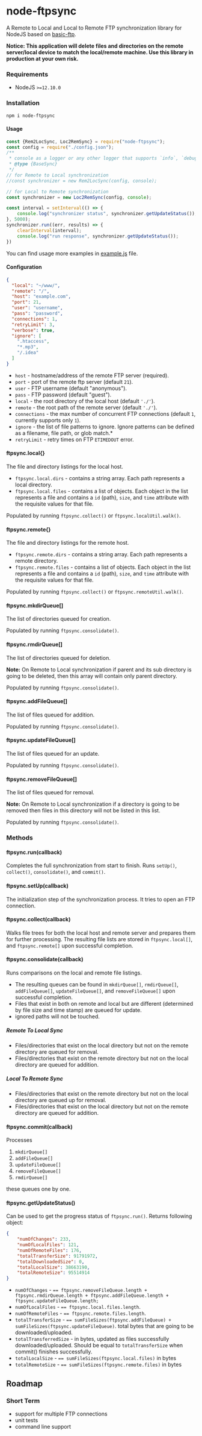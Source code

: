 # node-ftpsync

A Remote to Local and Local to Remote FTP synchronization library for NodeJS based on 
[basic-ftp](https://www.npmjs.com/package/basic-ftp).

**Notice: This application will delete files and directories on the remote server/local device to match the local/remote machine.
Use this library in production at your own risk.**

### Requirements
- NodeJS `>=12.10.0`

### Installation

`npm i node-ftpsync`

#### Usage
```js
const {Rem2LocSync, Loc2RemSync} = require("node-ftpsync");
const config = require("./config.json");
/**
 * console as a logger or any other logger that supports `info`, `debug`, `error` methods
 * @type {BaseSync}
 */
// for Remote to Local synchronization
//const synchronizer = new Rem2LocSync(config, console);

// for Local to Remote synchronization
const synchronizer = new Loc2RemSync(config, console);

const interval = setInterval(() => {
    console.log("synchronizer status", synchronizer.getUpdateStatus());
}, 5000);
synchronizer.run((err, results) => {
    clearInterval(interval);
    console.log("run response", synchronizer.getUpdateStatus());
})
```
You can find usage more examples in [example.js](example.js) file.

#### Configuration

```json
{
  "local": "~/www/",
  "remote": "/",
  "host": "example.com",
  "port": 21,
  "user": "username",
  "pass": "password",
  "connections": 1,
  "retryLimit": 3,
  "verbose": true,
  "ignore": [
    ".htaccess",
    "*.mp3",
    "/.idea"
  ]
}
```

  - `host` - hostname/address of the remote FTP server (required).
  - `port` - port of the remote ftp server (default `21`).
  - `user` - FTP username (default "anonymous").
  - `pass` - FTP password (default "guest").
  - `local` - the root directory of the local host (default `'./'`).
  - `remote` - the root path of the remote server (default `'./'`).
  - `connections` - the max number of concurrent FTP connections (default `1`, currently supports only `1`).
  - `ignore` - the list of file patterns to ignore. Ignore patterns can be defined as a filename, file path, or glob match.*
  - `retryLimit` - retry times on FTP `ETIMEDOUT` error.

#### ftpsync.local{}

The file and directory listings for the local host.

- `ftpsync.local.dirs` - contains a string array. Each path represents a local directory.
- `ftpsync.local.files` - contains a list of objects. Each object in the list represents a file and contains a `id` (path), `size`, and `time` attribute with the requisite values for that file.

Populated by running `ftpsync.collect()` or `ftpsync.localUtil.walk()`.

#### ftpsync.remote{}

The file and directory listings for the remote host.

- `ftpsync.remote.dirs` - contains a string array. Each path represents a remote directory.
- `ftpsync.remote.files` - contains a list of objects. Each object in the list represents a file and contains a `id` (path), `size`, and `time` attribute with the requisite values for that file.

Populated by running `ftpsync.collect()` or `ftpsync.remoteUtil.walk()`.

#### ftpsync.mkdirQueue[]

The list of directories queued for creation.

Populated by running `ftpsync.consolidate()`.

#### ftpsync.rmdirQueue[]

The list of directories queued for deletion.

**Note:** On Remote to Local synchronization if parent and its sub directory is going to be deleted, then this array will contain only parent directory.

Populated by running `ftpsync.consolidate()`.

#### ftpsync.addFileQueue[]

The list of files queued for addition.

Populated by running `ftpsync.consolidate()`.

#### ftpsync.updateFileQueue[]

The list of files queued for an update.

Populated by running `ftpsync.consolidate()`.

#### ftpsync.removeFileQueue[]

The list of files queued for removal.

**Note:** On Remote to Local synchronization if a directory is going to be removed then files in this directory will not be listed in this list.

Populated by running `ftpsync.consolidate()`.

### Methods

#### ftpsync.run(callback)

Completes the full synchronization from start to finish. Runs `setUp()`, `collect()`, `consolidate()`, and `commit()`.

#### ftpsync.setUp(callback)

The initialization step of the synchronization process.
It tries to open an FTP connection.

#### ftpsync.collect(callback)

Walks file trees for both the local host and remote server and prepares them for further processing. The resulting file lists are stored in `ftpsync.local[]`, and `ftpsync.remote[]` upon successful completion.

#### ftpsync.consolidate(callback)

Runs comparisons on the local and remote file listings.
- The resulting queues can be found in `mkdirQueue[]`, `rmdirQueue[]`, `addFileQueue[]`, `updateFileQueue[]`, and `removeFileQueue[]` upon successful completion.
- Files that exist in both on remote and local but are different (determined by file size and time stamp) are queued for update.
- ignored paths will not be touched.
##### Remote To Local Sync 
- Files/directories that exist on the local directory but not on the remote directory are queued for removal.
- Files/directories that exist on the remote directory but not on the local directory are queued for addition.
##### Local To Remote Sync
- Files/directories that exist on the remote directory but not on the local directory are queued up for removal.
- Files/directories that exist on the local directory but not on the remote directory are queued for addition.

#### ftpsync.commit(callback)

Processes 
1. `mkdirQueue[]`
2. `addFileQueue[]`
3. `updateFileQueue[]`
4. `removeFileQueue[]`
5. `rmdirQueue[]`

these queues one by one.

#### ftpsync.getUpdateStatus()

Can be used to get the progress status of `ftpsync.run()`.
Returns following object:
```json
{                     
    "numOfChanges": 233,
    "numOfLocalFiles": 121,
    "numOfRemoteFiles": 176,
    "totalTransferSize": 91791972,
    "totalDownloadedSize": 0,
    "totalLocalSize": 38663190,
    "totalRemoteSize": 95514914
}
```
- `numOfChanges` - `== ftpsync.removeFileQueue.length + ftpsync.rmdirQueue.length + ftpsync.addFileQueue.length + ftpsync.updateFileQueue.length;`
- `numOfLocalFiles` - `== ftpsync.local.files.length`.
- `numOfRemoteFiles` - `== ftpsync.remote.files.length`.
- `totalTransferSize` - `== sumFileSizes(ftpsync.addFileQueue) + sumFileSizes(ftpsync.updateFileQueue)`. total bytes that are going to be downloaded/uploaded.
- `totalTransferredSize` - in bytes, updated as files successfully downloaded/uploaded. Should be equal to `totalTransferSize` when commit() finishes successfully.
- `totalLocalSize` - `== sumFileSizes(ftpsync.local.files)` in bytes
- `totalRemoteSize` - `== sumFileSizes(ftpsync.remote.files)` in bytes

Roadmap
-------
### Short Term
 - support for multiple FTP connections 
 - unit tests
 - command line support
